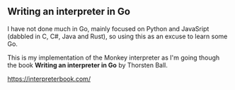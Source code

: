 ## Writing an interpreter in Go

I have not done much in Go, mainly focused on Python and JavaSript (dabbled in C, C#, Java and Rust), so using this as an excuse to learn some Go.


This is my implementation of the Monkey interpreter as I'm going though the book **Writing an interpreter in Go** by Thorsten Ball.

https://interpreterbook.com/

